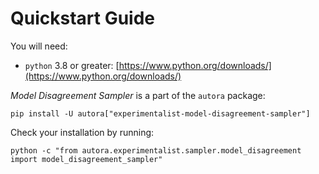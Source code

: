 # Quickstart Guide

You will need:

- `python` 3.8 or greater: [https://www.python.org/downloads/](https://www.python.org/downloads/)

*Model Disagreement Sampler* is a part of the `autora` package:

```shell
pip install -U autora["experimentalist-model-disagreement-sampler"]
```


Check your installation by running:
```shell
python -c "from autora.experimentalist.sampler.model_disagreement import model_disagreement_sampler"
```